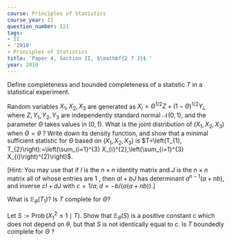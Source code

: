 ```yaml
---
course: Principles of Statistics
course_year: II
question_number: 121
tags:
- II
- '2010'
- Principles of Statistics
title: 'Paper 4, Section II, $\mathbf{2 7 J}$ '
year: 2010
---
```




Define completeness and bounded completeness of a statistic $T$ in a statistical experiment.

Random variables $X_{1}, X_{2}, X_{3}$ are generated as $X_{i}=\Theta^{1 / 2} Z+(1-\Theta)^{1 / 2} Y_{i}$, where $Z, Y_{1}, Y_{2}, Y_{3}$ are independently standard normal $\mathcal{N}(0,1)$, and the parameter $\Theta$ takes values in $(0,1)$. What is the joint distribution of $\left(X_{1}, X_{2}, X_{3}\right)$ when $\Theta=\theta$ ? Write down its density function, and show that a minimal sufficient statistic for $\Theta$ based on $\left(X_{1}, X_{2}, X_{3}\right)$ is $T=\left(T_{1}, T_{2}\right):=\left(\sum_{i=1}^{3} X_{i}^{2},\left(\sum_{i=1}^{3} X_{i}\right)^{2}\right)$.

[Hint: You may use that if $I$ is the $n \times n$ identity matrix and $J$ is the $n \times n$ matrix all of whose entries are 1 , then $a I+b J$ has determinant $a^{n-1}(a+n b)$, and inverse $c I+d J$ with $c=1 / a, d=-b /(a(a+n b))$.]

What is $\mathbb{E}_{\theta}\left(T_{1}\right) ?$ Is $T$ complete for $\Theta ?$

Let $S:=\operatorname{Prob}\left(X_{1}^{2} \leqslant 1 \mid T\right)$. Show that $\mathbb{E}_{\theta}(S)$ is a positive constant $c$ which does not depend on $\theta$, but that $S$ is not identically equal to $c$. Is $T$ boundedly complete for $\Theta$ ?